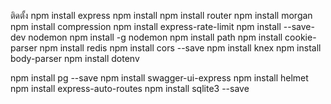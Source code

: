 ﻿ติดตั้ง
npm install express 
npm install
npm install router
npm install morgan
npm install compression
npm install express-rate-limit
npm install --save-dev nodemon
npm install -g nodemon
npm install path
npm install cookie-parser
npm install redis 
npm install cors --save
npm install knex
npm install body-parser
npm install dotenv

npm install pg --save
npm install swagger-ui-express
npm install helmet
npm install express-auto-routes
npm install sqlite3 --save
